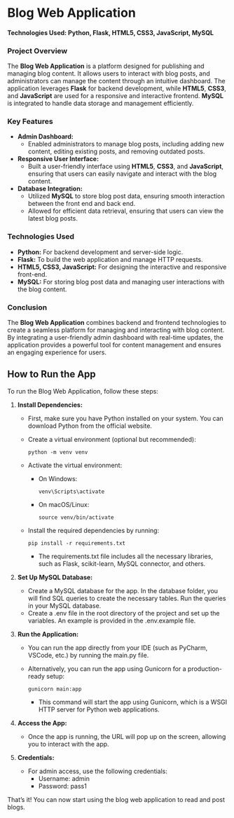 # Blog Web Application

#### Technologies Used: Python, Flask, HTML5, CSS3, JavaScript, MySQL

### Project Overview

The **Blog Web Application** is a platform designed for publishing and managing blog content. It allows users to interact with blog posts, and administrators can manage the content through an intuitive dashboard. The application leverages **Flask** for backend development, while **HTML5**, **CSS3**, and **JavaScript** are used for a responsive and interactive frontend. **MySQL** is integrated to handle data storage and management efficiently.

### Key Features

- **Admin Dashboard:**
  - Enabled administrators to manage blog posts, including adding new content, editing existing posts, and removing outdated posts.
- **Responsive User Interface:**
  - Built a user-friendly interface using **HTML5**, **CSS3**, and **JavaScript**, ensuring that users can easily navigate and interact with the blog content.
- **Database Integration:**
  - Utilized **MySQL** to store blog post data, ensuring smooth interaction between the front end and back end.
  - Allowed for efficient data retrieval, ensuring that users can view the latest blog posts.

### Technologies Used

- **Python:** For backend development and server-side logic.
- **Flask:** To build the web application and manage HTTP requests.
- **HTML5, CSS3, JavaScript:** For designing the interactive and responsive front-end.
- **MySQL:** For storing blog post data and managing user interactions with the blog content.

### Conclusion

The **Blog Web Application** combines backend and frontend technologies to create a seamless platform for managing and interacting with blog content. By integrating a user-friendly admin dashboard with real-time updates, the application provides a powerful tool for content management and ensures an engaging experience for users.

## How to Run the App

To run the Blog Web Application, follow these steps:

1.  **Install Dependencies:**

    - First, make sure you have Python installed on your system. You can download Python from the official website.
    - Create a virtual environment (optional but recommended):

          python -m venv venv

    - Activate the virtual environment:

      - On Windows:

            venv\Scripts\activate

      - On macOS/Linux:

            source venv/bin/activate

    - Install the required dependencies by running:

          pip install -r requirements.txt

      - The requirements.txt file includes all the necessary libraries, such as Flask, scikit-learn, MySQL connector, and others.

2.  **Set Up MySQL Database:**

    - Create a MySQL database for the app. In the database folder, you will find SQL queries to create the necessary tables. Run the queries in your MySQL database.
    - Create a .env file in the root directory of the project and set up the variables. An example is provided in the .env.example file.

3.  **Run the Application:**

    - You can run the app directly from your IDE (such as PyCharm, VSCode, etc.) by running the main.py file.
    - Alternatively, you can run the app using Gunicorn for a production-ready setup:

          gunicorn main:app

      - This command will start the app using Gunicorn, which is a WSGI HTTP server for Python web applications.

4.  **Access the App:**

    - Once the app is running, the URL will pop up on the screen, allowing you to interact with the app.

5.  **Credentials:**

    - For admin access, use the following credentials:
      - Username: admin
      - Password: pass1

That’s it! You can now start using the blog web application to read and post blogs.
